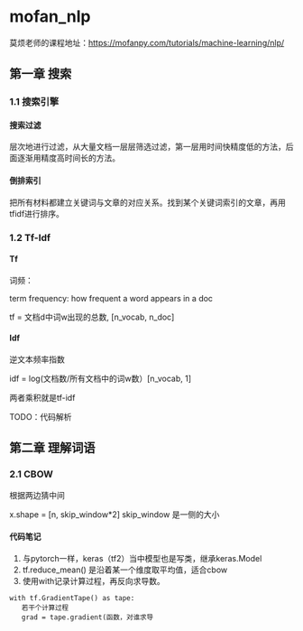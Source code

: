 # mofan_nlp
莫烦老师的课程地址：https://mofanpy.com/tutorials/machine-learning/nlp/
## 第一章 搜索

### 1.1 搜索引擎
#### 搜索过滤
层次地进行过滤，从大量文档一层层筛选过滤，第一层用时间快精度低的方法，后面逐渐用精度高时间长的方法。

#### 倒排索引
把所有材料都建立关键词与文章的对应关系。找到某个关键词索引的文章，再用tfidf进行排序。


### 1.2 Tf-Idf
#### Tf
词频： 

term frequency: how frequent a word appears in a doc

 tf = 文档d中词w出现的总数, [n_vocab, n_doc]
 
#### Idf
逆文本频率指数

idf = log(文档数/所有文档中的词w数）[n_vocab, 1]

两者乘积就是tf-idf

TODO：代码解析

## 第二章 理解词语
### 2.1 CBOW
根据两边猜中间

x.shape = [n, skip_window*2]  skip_window 是一侧的大小

#### 代码笔记
1. 与pytorch一样，keras（tf2）当中模型也是写类，继承keras.Model
2. tf.reduce_mean() 是沿着某一个维度取平均值，适合cbow
3. 使用with记录计算过程，再反向求导数。
```
with tf.GradientTape() as tape:
   若干个计算过程
   grad = tape.gradient(函数，对谁求导
```
